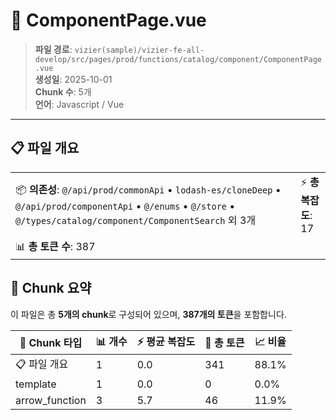 # 📄 ComponentPage.vue

> **파일 경로**: `vizier(sample)/vizier-fe-all-develop/src/pages/prod/functions/catalog/component/ComponentPage.vue`  
> **생성일**: 2025-10-01  
> **Chunk 수**: 5개  
> **언어**: Javascript / Vue
---


## 📋 파일 개요

| | |
|--|--|
| 📦 **의존성**: `@/api/prod/commonApi` • `lodash-es/cloneDeep` • `@/api/prod/componentApi` • `@/enums` • `@/store` • `@/types/catalog/component/ComponentSearch` 외 3개 | ⚡ **총 복잡도**: 17 |
| 📊 **총 토큰 수**: 387 |  |






## 🧩 Chunk 요약

이 파일은 총 **5개의 chunk**로 구성되어 있으며, **387개의 토큰**을 포함합니다.

| 🧩 Chunk 타입 | 📊 개수 | ⚡ 평균 복잡도 | 📝 총 토큰 | 📈 비율 |
|---------------|--------|-------------|----------|--------|
| 📋 파일 개요 | 1 | 0.0 | 341 | 88.1% |
| template | 1 | 0.0 | 0 | 0.0% |
| arrow_function | 3 | 5.7 | 46 | 11.9% |

